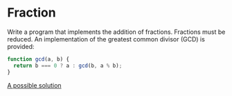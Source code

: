 # Fraction

Write a program that implements the addition of fractions. Fractions must be reduced. An implementation of the greatest common divisor (GCD) is provided:

```javascript
function gcd(a, b) {
  return b === 0 ? a : gcd(b, a % b);
}
```

[A possible solution](https://github.com/mathieueveillard/fraction-js)
